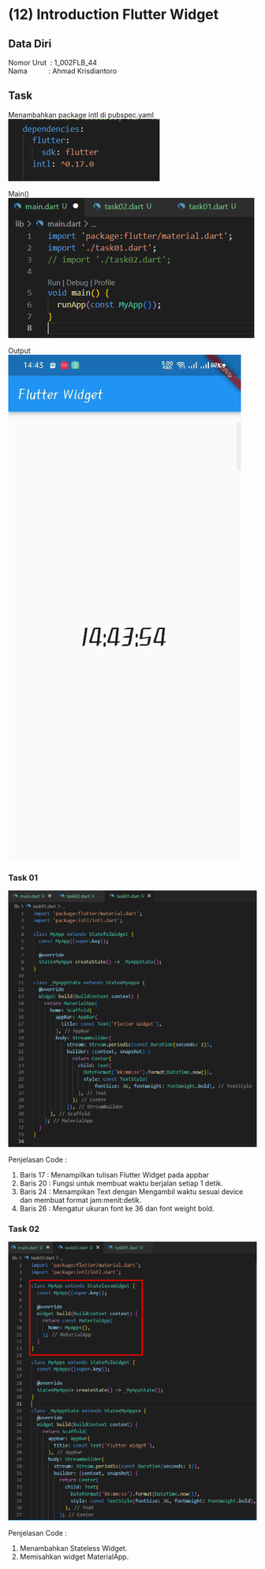# (12) Introduction Flutter Widget

## Data Diri
Nomor Urut &nbsp;: 1_002FLB_44 <br>
Nama &emsp;&emsp;&ensp;&nbsp;: Ahmad Krisdiantoro

## Task
Menambahkan package intl di pubspec.yaml<br>
![pack](/12_Introduction%20Flutter%20Widget/screenshots/yaml.png)

Main()<br>
![main](/12_Introduction%20Flutter%20Widget/screenshots/main.png)

Output <br>
![output](/12_Introduction%20Flutter%20Widget/screenshots/outputGif.gif)

### Task 01
![task1](/12_Introduction%20Flutter%20Widget/screenshots/task01.png)

Penjelasan Code : 
1. Baris 17 : Menampilkan tulisan Flutter Widget pada appbar
2. Baris 20 : Fungsi untuk membuat waktu berjalan setiap 1 detik.
3. Baris 24 : Menampikan Text dengan Mengambil waktu sesuai device dan membuat format jam:menit:detik.
4. Baris 26 : Mengatur ukuran font ke 36 dan font weight bold.

### Task 02
![task2](/12_Introduction%20Flutter%20Widget/screenshots/task02.png)

Penjelasan Code : 
1. Menambahkan Stateless Widget.
2. Memisahkan widget MaterialApp.


